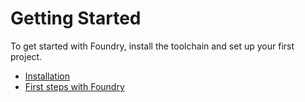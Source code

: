# Getting Started

To get started with Foundry, install the toolchain and set up your first project.

- [Installation](./installation.md)
- [First steps with Foundry](./first-steps-with-foundry.md)
